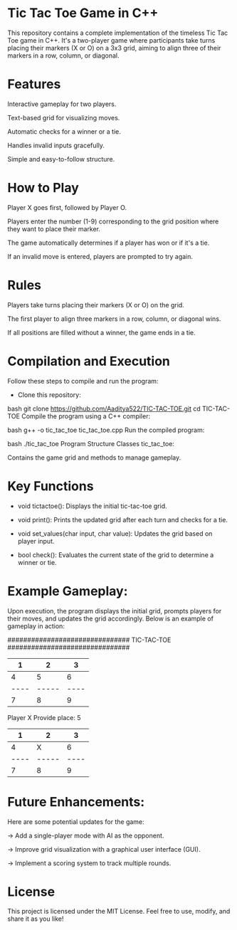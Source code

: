 # Tic Tac Toe Game in C++
This repository contains a complete implementation of the timeless Tic Tac Toe game in C++. It's a two-player game where participants take turns placing their markers (X or O) on a 3x3 grid, aiming to align three of their markers in a row, column, or diagonal.

# Features
Interactive gameplay for two players.

Text-based grid for visualizing moves.

Automatic checks for a winner or a tie.

Handles invalid inputs gracefully.

Simple and easy-to-follow structure.

# How to Play
Player X goes first, followed by Player O.

Players enter the number (1-9) corresponding to the grid position where they want to place their marker.

The game automatically determines if a player has won or if it's a tie.

If an invalid move is entered, players are prompted to try again.

# Rules
Players take turns placing their markers (X or O) on the grid.

The first player to align three markers in a row, column, or diagonal wins.

If all positions are filled without a winner, the game ends in a tie.

# Compilation and Execution
Follow these steps to compile and run the program:

* Clone this repository:

bash
git clone https://github.com/Aaditya522/TIC-TAC-TOE.git
cd TIC-TAC-TOE
Compile the program using a C++ compiler:

bash
g++ -o tic_tac_toe tic_tac_toe.cpp
Run the compiled program:

bash
./tic_tac_toe
Program Structure
Classes
tic_tac_toe:

Contains the game grid and methods to manage gameplay.

# Key Functions
* void tictactoe(): Displays the initial tic-tac-toe grid.

* void print(): Prints the updated grid after each turn and checks for a tie.

* void set_values(char input, char value): Updates the grid based on player input.

* bool check(): Evaluates the current state of the grid to determine a winner or tie.

# Example Gameplay:
Upon execution, the program displays the initial grid, prompts players for their moves, and updates the grid accordingly. Below is an example of gameplay in action:


############################### TIC-TAC-TOE ###############################



1   |  2  |   3
----|-----|----
4   |  5  |   6
----|-----|----
7   |  8  |   9

Player X
Provide place: 5

1   |  2  |   3
----|-----|----
4   |  X  |   6
----|-----|----
7   |  8  |   9

# Future Enhancements:
Here are some potential updates for the game:

-> Add a single-player mode with AI as the opponent.

-> Improve grid visualization with a graphical user interface (GUI).

-> Implement a scoring system to track multiple rounds.

# License
This project is licensed under the MIT License. Feel free to use, modify, and share it as you like!
